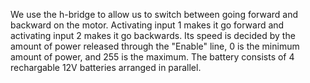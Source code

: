 We use the h-bridge to allow us to switch between going forward and backward on the motor. Activating input 1 makes it go forward and activating input 2 makes it go backwards. Its speed is decided by the amount of power released through the "Enable" line, 0 is the minimum amount of power, and 255 is the maximum. The battery consists of 4 rechargable 12V batteries arranged in parallel.
